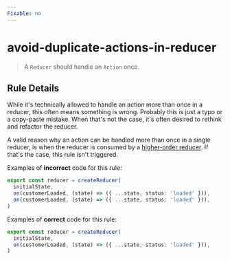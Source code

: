 ```yaml
---
Fixable: no
---
```


# avoid-duplicate-actions-in-reducer

> A `Reducer` should handle an `Action` once.

<!-- Everything above this generated, do not edit -->
<!-- MANUAL-DOC:START -->

## Rule Details

While it's technically allowed to handle an action more than once in a reducer, this often means something is wrong. Probably this is just a typo or a copy-paste mistake. When that's not the case, it's often desired to rethink and refactor the reducer.

A valid reason why an action can be handled more than once in a single reducer, is when the reducer is consumed by a [higher-order reducer](https://github.com/ngrx/platform/issues/1956#issuecomment-526720340). If that's the case, this rule isn't triggered.

Examples of **incorrect** code for this rule:

```ts
export const reducer = createReducer(
  initialState,
  on(customerLoaded, (state) => ({ ...state, status: 'loaded' })),
  on(customerLoaded, (state) => ({ ...state, status: 'loaded' })),
)
```

Examples of **correct** code for this rule:

```ts
export const reducer = createReducer(
  initialState,
  on(customerLoaded, (state) => ({ ...state, status: 'loaded' })),
)
```
